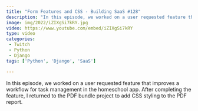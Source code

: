 ```yaml
---
title: "Form Features and CSS - Building SaaS #128"
description: "In this episode, we worked on a user requested feature that improves a workflow for task management in the homeschool app. After completing the feature, I returned to the PDF bundle project to add CSS styling to the PDF report."
image: img/2022/iZIXgSi7kRY.jpg
video: https://www.youtube.com/embed/iZIXgSi7kRY
type: video
categories:
 - Twitch
 - Python
 - Django
tags: ['Python', 'Django', 'SaaS']

---
```


In this episode, we worked on a user requested feature that improves a workflow for task management in the homeschool app. After completing the feature, I returned to the PDF bundle project to add CSS styling to the PDF report.
